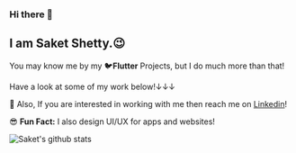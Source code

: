 ### Hi there 👋
## I am **Saket Shetty**.😉
You may know me by my 🐦**Flutter** Projects, but I do much more than that!

Have a look at some of my work below!↓↓↓

💬 Also, If you are interested in working with me then reach me on [Linkedin](https://www.linkedin.com/in/saket-shetty/)!

😎 **Fun Fact:** I also design UI/UX for apps and websites!

![Saket's github stats](https://github-readme-stats.vercel.app/api?username=saket-shetty&show_icons=true&title_color=74ff0a&icon_color=74ff0a&text_color=9f9f9f&bg_color=2D2D2D)